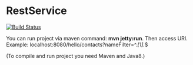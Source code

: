 # RestService

[![Build Status](https://travis-ci.org/hiJackinGg/RestService.svg?branch=master)](https://travis-ci.org/hiJackinGg/RestService)

You can run project via maven command: <b>mvn jetty:run</b>. 
Then access URI. Example: localhost:8080/hello/contacts?nameFilter=^.*[1].*$

(To compile and run project you need Maven and Java8.)

